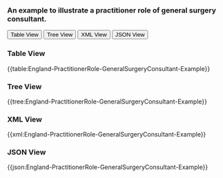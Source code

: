 ### An example to illustrate a practitioner role of general surgery consultant.


<div class="tab">
 <button class="tablinks active" onclick="openTab(event, 'Table View')">Table View</button>
 <button class="tablinks" onclick="openTab(event, 'Tree View')">Tree View</button>
  <button class="tablinks" onclick="openTab(event, 'XML View')">XML View</button>
  <button class="tablinks" onclick="openTab(event, 'JSON View')">JSON View</button>
</div>
    

    
<div id="Table View" class="tabcontent" style="display:block">
  <h3>Table View</h3>
{{table:England-PractitionerRole-GeneralSurgeryConsultant-Example}}
</div>
<div id="Tree View" class="tabcontent">
  <h3>Tree View</h3>
{{tree:England-PractitionerRole-GeneralSurgeryConsultant-Example}}
</div>
<div id="XML View" class="tabcontent">
  <h3>XML View</h3>
{{xml:England-PractitionerRole-GeneralSurgeryConsultant-Example}}
</div>
<div id="JSON View" class="tabcontent">
  <h3>JSON View</h3>
{{json:England-PractitionerRole-GeneralSurgeryConsultant-Example}}
</div>







